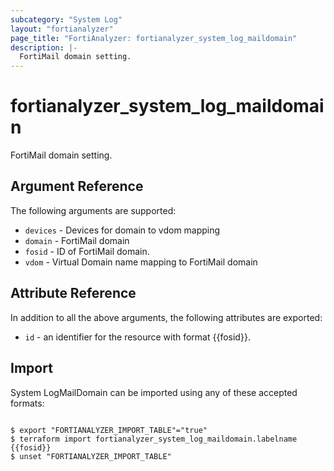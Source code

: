 ```yaml
---
subcategory: "System Log"
layout: "fortianalyzer"
page_title: "FortiAnalyzer: fortianalyzer_system_log_maildomain"
description: |-
  FortiMail domain setting.
---
```


# fortianalyzer_system_log_maildomain
FortiMail domain setting.

## Argument Reference


The following arguments are supported:


* `devices` - Devices for domain to vdom mapping
* `domain` - FortiMail domain
* `fosid` - ID of FortiMail domain.
* `vdom` - Virtual Domain name mapping to FortiMail domain


## Attribute Reference

In addition to all the above arguments, the following attributes are exported:
* `id` - an identifier for the resource with format {{fosid}}.

## Import

System LogMailDomain can be imported using any of these accepted formats:
```

$ export "FORTIANALYZER_IMPORT_TABLE"="true"
$ terraform import fortianalyzer_system_log_maildomain.labelname {{fosid}}
$ unset "FORTIANALYZER_IMPORT_TABLE"
```

